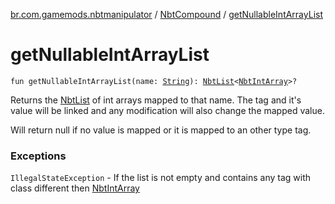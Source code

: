 [br.com.gamemods.nbtmanipulator](../index.md) / [NbtCompound](index.md) / [getNullableIntArrayList](./get-nullable-int-array-list.md)

# getNullableIntArrayList

`fun getNullableIntArrayList(name: `[`String`](https://kotlinlang.org/api/latest/jvm/stdlib/kotlin/-string/index.html)`): `[`NbtList`](../-nbt-list/index.md)`<`[`NbtIntArray`](../-nbt-int-array/index.md)`>?`

Returns the [NbtList](../-nbt-list/index.md) of int arrays mapped to that name. The tag and it's value will be linked and any modification will
also change the mapped value.

Will return null if no value is mapped or it is mapped to an other type tag.

### Exceptions

`IllegalStateException` - If the list is not empty and contains any tag with class different then [NbtIntArray](../-nbt-int-array/index.md)